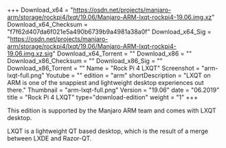 +++
Download_x64 = "https://osdn.net/projects/manjaro-arm/storage/rockpi4/lxqt/19.06/Manjaro-ARM-lxqt-rockpi4-19.06.img.xz"
Download_x64_Checksum = "f7f62d407da6f021e5a490b6739b9a4981a38a0f"
Download_x64_Sig = "https://osdn.net/projects/manjaro-arm/storage/rockpi4/lxqt/19.06/Manjaro-ARM-lxqt-rockpi4-19.06.img.xz.sig"
Download_x64_Torrent = ""
Download_x86 = ""
Download_x86_Checksum = ""
Download_x86_Sig = ""
Download_x86_Torrent = ""
Name = "Rock Pi 4 LXQT"
Screenshot = "arm-lxqt-full.png"
Youtube = ""
edition = "arm"
shortDescription = "LXQT on ARM is one of the snappiest and lightweight desktop experiences out there."
Thumbnail = "arm-lxqt-full.png"
Version = "19.06"
date = "06.2019"
title = "Rock Pi 4 LXQT"
type="download-edition"
weight = "1"
+++

This edition is supported by the Manjaro ARM team and comes with LXQT desktop.

LXQT is a lightweight QT based desktop, which is the result of a merge between LXDE and Razor-QT.

